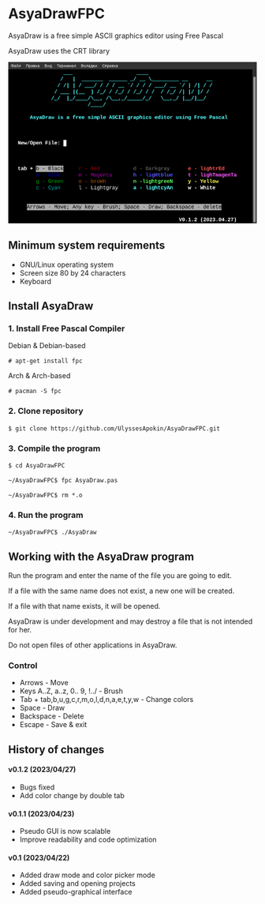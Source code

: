 # AsyaDrawFPC

AsyaDraw is a free simple ASCII graphics editor using Free Pascal

AsyaDraw uses the CRT library

![Current version: 0.1.1 2023/04/23](https://github.com/UlyssesApokin/AsyaDrawFPC/raw/main/AsyaDraw.png)

## Minimum system requirements

* GNU/Linux operating system
* Screen size 80 by 24 characters
* Keyboard

## Install AsyaDraw

### 1. Install Free Pascal Compiler

Debian & Debian-based
````
# apt-get install fpc
````
Arch & Arch-based
````
# pacman -S fpc
````

### 2. Clone repository

````
$ git clone https://github.com/UlyssesApokin/AsyaDrawFPC.git
````

### 3. Compile the program

````
$ cd AsyaDrawFPC
````

````
~/AsyaDrawFPC$ fpc AsyaDraw.pas
````

````
~/AsyaDrawFPC$ rm *.o
````

### 4. Run the program

````
~/AsyaDrawFPC$ ./AsyaDraw
````

## Working with the AsyaDraw program

Run the program and enter the name of the file you are going to edit.

If a file with the same name does not exist, a new one will be created.

If a file with that name exists, it will be opened.

AsyaDraw is under development and may destroy a file that is not intended for her.

Do not open files of other applications in AsyaDraw.

### Control

* Arrows - Move
* Keys A..Z, a..z, 0.. 9, !../ - Brush
* Tab + tab,b,u,g,c,r,m,o,l,d,n,a,e,t,y,w - Change colors
* Space - Draw
* Backspace - Delete
* Escape - Save & exit

## History of changes

#### v0.1.2 (2023/04/27)

* Bugs fixed
* Add color change by double tab

#### v0.1.1 (2023/04/23)

* Pseudo GUI is now scalable
* Improve readability and code optimization

#### v0.1 (2023/04/22)

* Added draw mode and color picker mode
* Added saving and opening projects
* Added pseudo-graphical interface
